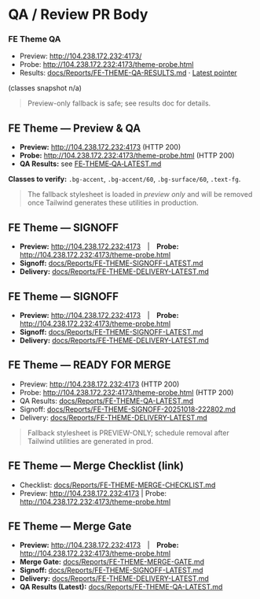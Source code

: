 # QA / Review PR Body
<!-- FE-THEME-QA:BEGIN -->
### FE Theme QA

- Preview: http://104.238.172.232:4173/
- Probe: http://104.238.172.232:4173/theme-probe.html  
- Results: [docs/Reports/FE-THEME-QA-RESULTS.md](docs/Reports/FE-THEME-QA-RESULTS.md) · [Latest pointer](../../Reports/FE-THEME-QA-LATEST.md)

(classes snapshot n/a)

> Preview-only fallback is safe; see results doc for details.
<!-- FE-THEME-QA:END -->
<!-- FE_THEME_QA_START -->
## FE Theme — Preview & QA

- **Preview:** <http://104.238.172.232:4173> (HTTP 200)
- **Probe:**   <http://104.238.172.232:4173/theme-probe.html> (HTTP 200)
- **QA Results:** see [FE‑THEME‑QA‑LATEST.md](docs/Reports/FE-THEME-QA-LATEST.md)

**Classes to verify:** `.bg-accent`, `.bg-accent/60`, `.bg-surface/60`, `.text-fg`.

> The fallback stylesheet is loaded in *preview only* and will be removed once Tailwind generates these utilities in production.
<!-- FE_THEME_QA_END -->
<!-- FE_THEME_SIGNOFF_START -->
## FE Theme — SIGNOFF

- **Preview:** <http://104.238.172.232:4173> | **Probe:** <http://104.238.172.232:4173/theme-probe.html>
- **Signoff:** [docs/Reports/FE-THEME-SIGNOFF-LATEST.md](docs/Reports/FE-THEME-SIGNOFF-LATEST.md)
- **Delivery:** [docs/Reports/FE-THEME-DELIVERY-LATEST.md](docs/Reports/FE-THEME-DELIVERY-LATEST.md)
<!-- FE_THEME_SIGNOFF_END -->
<!-- FE_THEME_SIGNOFF_START -->
## FE Theme — SIGNOFF

- **Preview:** <http://104.238.172.232:4173> | **Probe:** <http://104.238.172.232:4173/theme-probe.html>
- **Signoff:** [docs/Reports/FE-THEME-SIGNOFF-LATEST.md](docs/Reports/FE-THEME-SIGNOFF-LATEST.md)
- **Delivery:** [docs/Reports/FE-THEME-DELIVERY-LATEST.md](docs/Reports/FE-THEME-DELIVERY-LATEST.md)
<!-- FE_THEME_SIGNOFF_END -->
<!-- FE_THEME_READY_START -->
## FE Theme — READY FOR MERGE

- Preview: <http://104.238.172.232:4173> (HTTP 200)
- Probe:   <http://104.238.172.232:4173/theme-probe.html> (HTTP 200)
- QA Results: [docs/Reports/FE-THEME-QA-LATEST.md](docs/Reports/FE-THEME-QA-LATEST.md)
- Signoff: [docs/Reports/FE-THEME-SIGNOFF-20251018-222802.md](docs/Reports/FE-THEME-SIGNOFF-20251018-222802.md)
- Delivery: [docs/Reports/FE-THEME-DELIVERY-LATEST.md](docs/Reports/FE-THEME-DELIVERY-LATEST.md)

> Fallback stylesheet is PREVIEW-ONLY; schedule removal after Tailwind utilities are generated in prod.
<!-- FE_THEME_READY_END -->
<!-- FE_THEME_MERGE_START -->
## FE Theme — Merge Checklist (link)

- Checklist: [docs/Reports/FE-THEME-MERGE-CHECKLIST.md](docs/Reports/FE-THEME-MERGE-CHECKLIST.md)
- Preview: <http://104.238.172.232:4173>  |  Probe: <http://104.238.172.232:4173/theme-probe.html>
<!-- FE_THEME_MERGE_END -->

<!-- FE_THEME_MERGE_GATE_START -->
## FE Theme — Merge Gate

- **Preview:** <http://104.238.172.232:4173> | **Probe:** <http://104.238.172.232:4173/theme-probe.html>
- **Merge Gate:** [docs/Reports/FE-THEME-MERGE-GATE.md](docs/Reports/FE-THEME-MERGE-GATE.md)
- **Signoff:** [docs/Reports/FE-THEME-SIGNOFF-LATEST.md](docs/Reports/FE-THEME-SIGNOFF-LATEST.md)
- **Delivery:** [docs/Reports/FE-THEME-DELIVERY-LATEST.md](docs/Reports/FE-THEME-DELIVERY-LATEST.md)
- **QA Results (Latest):** [docs/Reports/FE-THEME-QA-LATEST.md](docs/Reports/FE-THEME-QA-LATEST.md)
<!-- FE_THEME_MERGE_GATE_END -->

